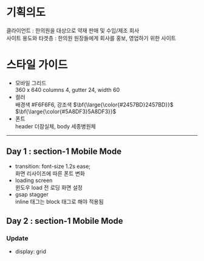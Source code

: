 # 기획의도
클라이언트 : 한의원을 대상으로 약재 판매 및 수입/제조 회사  
사이트 용도와 타겟층 : 한의원 원장들에게 회사를 홍보, 영업하기 위한 사이트
# 스타일 가이드
- 모바일 그리드  
360 x 640 columns 4, gutter 24, width 60  
- 컬러  
배경색 #F6F6F6, 강조색 $\bf{\large{\color{#2457BD}2457BD}}$ $\bf{\large{\color{#5A8DF3}5A8DF3}}$
- 폰트  
header 더잠실체, body 세종병원체
---
## Day 1 : section-1 Mobile Mode
- transition: font-size 1.2s ease;  
화면 리사이즈에 따른 폰트 변화
- loading screen  
윈도우 load 전 로딩 화면 설정
- gsap stagger  
inline 태그는 block 태그로 해야 적용됨
## Day 2 : section-1 Mobile Mode
### Update
- display: grid
